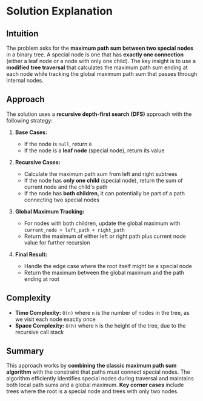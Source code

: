 
# Solution Explanation

## Intuition
The problem asks for the **maximum path sum between two special nodes** in a binary tree. A special node is one that has **exactly one connection** (either a leaf node or a node with only one child). The key insight is to use a **modified tree traversal** that calculates the maximum path sum ending at each node while tracking the global maximum path sum that passes through internal nodes.

## Approach
The solution uses a **recursive depth-first search (DFS)** approach with the following strategy:

1. **Base Cases:**
   - If the node is `null`, return `0`
   - If the node is a **leaf node** (special node), return its value

2. **Recursive Cases:**
   - Calculate the maximum path sum from left and right subtrees
   - If the node has **only one child** (special node), return the sum of current node and the child's path
   - If the node has **both children**, it can potentially be part of a path connecting two special nodes

3. **Global Maximum Tracking:**
   - For nodes with both children, update the global maximum with `current_node + left_path + right_path`
   - Return the maximum of either left or right path plus current node value for further recursion

4. **Final Result:**
   - Handle the edge case where the root itself might be a special node
   - Return the maximum between the global maximum and the path ending at root

## Complexity
- **Time Complexity:** `O(n)` where `n` is the number of nodes in the tree, as we visit each node exactly once
- **Space Complexity:** `O(h)` where `h` is the height of the tree, due to the recursive call stack

## Summary
This approach works by **combining the classic maximum path sum algorithm** with the constraint that paths must connect special nodes. The algorithm efficiently identifies special nodes during traversal and maintains both local path sums and a global maximum. **Key corner cases** include trees where the root is a special node and trees with only two nodes.

